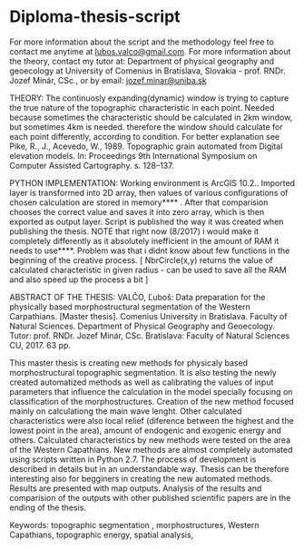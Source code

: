 # Diploma-thesis-script
For more information about the script and the methodology feel free to contact me anytime at lubos.valco@gmail.com. For more information about the theory, contact my tutor at: Department of physical geography and geoecology at University of Comenius in Bratislava, Slovakia - prof. RNDr. Jozef Minár, CSc., or by email: jozef.minar@uniba.sk

THEORY:
The continuosly expanding(dynamic) window is trying to capture the true nature of the topographic characteristic in each point. Needed because sometimes the characteristic should be calculated in 2km window, but sometimes 4km is needed. therefore the window should calculate for each point differently, according to condition.
For better explanation see Pike, R., J., Acevedo, W., 1989. Topographic grain automated from Digital elevation models. In: Proceedings 9th International Symposium on Computer Assisted Cartography. s. 128–137.

PYTHON IMPLEMENTATION:
Working environment is ArcGIS 10.2.. Imported layer is transformed into 2D array, then values of various configurations of chosen calculation are stored in memory**** . After that comparision chooses the correct value and saves it into zero array, which is then exported as output layer.
Script is published the way it was created when publishing the thesis. NOTE that right now (8/2017) i would make it completely differently as it absolutely inefficient in the amount of RAM it needs to use****. Problem was that i didnt know about few functions in the beginning of the creative process. [ NbrCircle(x,y) returns the value of calculated characteristic in given radius - can be used to save all the RAM and also speed up the process a bit ]

ABSTRACT OF THE THESIS:
VALČO, Ľuboš: Data preparation for the physically based morphostructural segmentation of the Western Carpathians. [Master thesis]. Comenius University in Bratislava. Faculty of Natural Sciences. Department of Physical Geography and Geoecology. Tutor: prof. RNDr. Jozef Minár, CSc. Bratislava: Faculty of Natural Sciences CU, 2017. 63 pp.

This master thesis is creating new methods for physicaly based morphostructural topographic segmentation. It is also testing the newly created automatized methods as well as calibrating the values of input parameters that influence the calculation in the model specially focusing on classification of the morphostructures. Creation of the new method focused mainly on calculationg the main wave lenght. Other calculated characteristics were also local relief (diference between the highest and the lowest point in the area), amount of endogenic and exogenic energy and others. Calculated characteristics by new methods were tested on the area of the Western Capathians. New methods are almost completely automated using scripts written in Python 2.7. The process of development is described in details but in an understandable way. Thesis can be therefore interesting also for begginers in creating the new automated methods. Results are presented with map outputs. Analysis of the results and comparision of the outputs with other published scientific papers are in the ending of the thesis.

Keywords: topographic segmentation , morphostructures, Western Capathians, topographic energy, spatial analysis,
